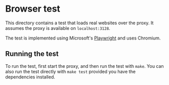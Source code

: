 # Browser test

This directory contains a test that loads real websites over the proxy.
It assumes the proxy is available on `localhost:3128`.

The test is implemented using Microsoft's [Playwright](https://playwright.dev/) and uses Chromium.

## Running the test

To run the test, first start the proxy, and then run the test with `make`.
You can also run the test directly with `make test` provided you have the dependencies installed.
